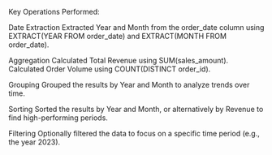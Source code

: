 Key Operations Performed:

Date Extraction
Extracted Year and Month from the order_date column using EXTRACT(YEAR FROM order_date) and EXTRACT(MONTH FROM order_date).

Aggregation
Calculated Total Revenue using SUM(sales_amount).
Calculated Order Volume using COUNT(DISTINCT order_id).

Grouping
Grouped the results by Year and Month to analyze trends over time.

Sorting
Sorted the results by Year and Month, or alternatively by Revenue to find high-performing periods.

Filtering
Optionally filtered the data to focus on a specific time period (e.g., the year 2023).
